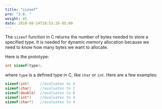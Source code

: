 ```yaml
---
title: "sizeof"
pre: "3.6. "
weight: 45
date: 2018-08-24T10:53:26-05:00
---
```


The `sizeof` function in C returns the number of bytes needed to store a specified type. It is
needed for dynamic memory allocation because we need to know how many bytes we want to
allocate.

Here is the prototype:

```c
int sizeof(type);
```

where `type` is a defined type in C, like `char` or `int`. Here are a few examples:

```c
sizeof(int) 	//evaluates to 4
sizeof(char) 	//evaluates to 1
sizeof(double) 	//evaluates to 8
sizeof(int*) 	//evaluates to 4
sizeof(char*) 	//evaluates to 4
```